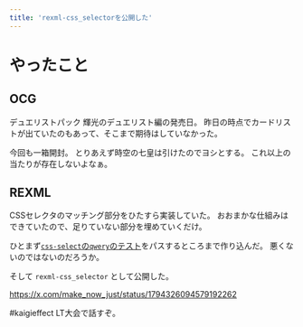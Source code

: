 ```yaml
---
title: 'rexml-css_selectorを公開した'
---
```


# やったこと

## OCG

デュエリストパック 輝光のデュエリスト編の発売日。
昨日の時点でカードリストが出ていたのもあって、そこまで期待はしていなかった。

今回も一箱開封。
とりあえず時空の七皇は引けたのでヨシとする。
これ以上の当たりが存在しないよなぁ。

## REXML

CSSセレクタのマッチング部分をひたすら実装していた。
おおまかな仕組みはできていたので、足りていない部分を埋めていくだけ。

ひとまず[`css-select`の`qwery`のテスト](https://github.com/fb55/css-select/blob/master/test/qwery.ts)をパスするところまで作り込んだ。
悪くないのではないのだろうか。

そして `rexml-css_selector` として公開した。

<https://x.com/make_now_just/status/1794326094579192262>

\#kaigieffect LT大会で話すぞ。
